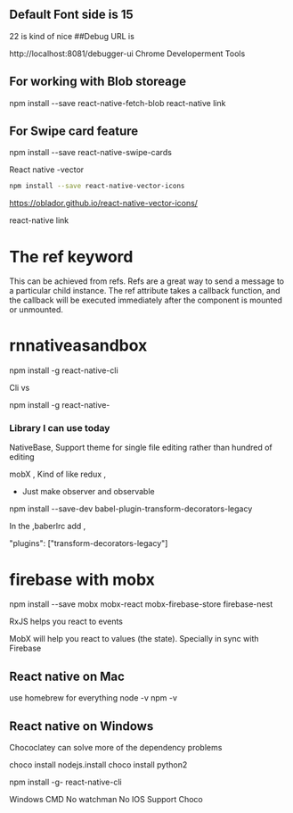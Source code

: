 ## Default Font side is 15
22 is kind of nice
##Debug URL is

http://localhost:8081/debugger-ui
Chrome Developerment Tools

## For working with Blob storeage

npm install --save react-native-fetch-blob 
react-native link

## For Swipe card feature
npm install --save react-native-swipe-cards 


React native -vector

```bash
npm install --save react-native-vector-icons
```



https://oblador.github.io/react-native-vector-icons/

react-native link
 # The ref keyword

This can be achieved from refs. Refs are a great way to send a message to a particular child instance.
The ref attribute takes a callback function, and the callback will be executed immediately after the component is mounted or unmounted.

# rnnativeasandbox

npm install -g react-native-cli 

Cli vs 

npm install -g react-native-

### Library I can use today
NativeBase, Support theme for single file editing rather than hundred of editing

mobX , Kind of like redux , 
- Just make observer and observable

npm install --save-dev babel-plugin-transform-decorators-legacy

In the ,baberlrc add ,

"plugins": ["transform-decorators-legacy"]

# firebase with mobx
 
npm install --save mobx mobx-react mobx-firebase-store firebase-nest 

RxJS helps you react to events

MobX will help you react to values (the state).
Specially in sync with Firebase 

## React native on Mac
use homebrew for everything
node -v
npm -v

## React native on Windows 
Chococlatey can solve more of the dependency problems

choco install nodejs.install
choco install python2

npm install -g- react-native-cli

Windows 
CMD
No watchman
No IOS Support
Choco 


